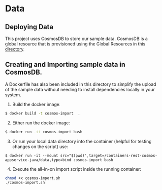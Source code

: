 # Data

## Deploying Data
This project uses CosmosDB to store our sample data.  CosmosDB is a global resource that is provisioned using the Global Resources in this [directory]( https://github.com/Microsoft/containers-rest-cosmos-appservice-java/tree/master/infrastructure/global-resources).

## Creating and Importing sample data in CosmosDB.

A Dockerfile has also been included in this directory to simplify the upload of the sample data without needing to install dependencies locally in your system.

1. Build the docker image: 
``` bash 
$ docker build -t cosmos-import  .
```

2.  Either run the docker image: 
``` bash
$ docker run -it cosmos-import bash
```

3.  Or run your local data directory into the container (helpful for testing changes on the script) use:
```
$ docker run -it --mount src="$(pwd)",target=/containers-rest-cosmos-appservice-java/data,type=bind cosmos-import bash
```

4. Execute the all-in-on import script inside the running container:  
``` bash
chmod +x cosmos-import.sh
./cosmos-import.sh
``` 